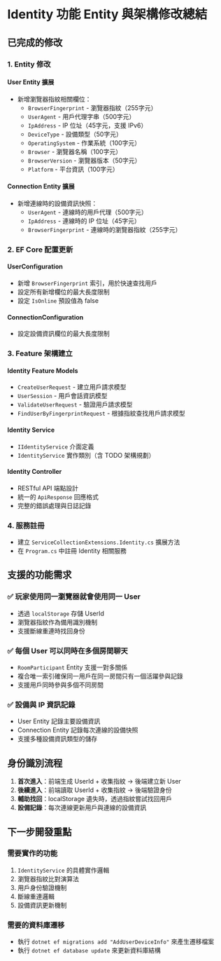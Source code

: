 ﻿# Identity 功能 Entity 與架構修改總結

## 已完成的修改

### 1. Entity 修改

#### User Entity 擴展
- 新增瀏覽器指紋相關欄位：
  - `BrowserFingerprint` - 瀏覽器指紋（255字元）
  - `UserAgent` - 用戶代理字串（500字元）
  - `IpAddress` - IP 位址（45字元，支援 IPv6）
  - `DeviceType` - 設備類型（50字元）
  - `OperatingSystem` - 作業系統（100字元）
  - `Browser` - 瀏覽器名稱（100字元）
  - `BrowserVersion` - 瀏覽器版本（50字元）
  - `Platform` - 平台資訊（100字元）

#### Connection Entity 擴展
- 新增連線時的設備資訊快照：
  - `UserAgent` - 連線時的用戶代理（500字元）
  - `IpAddress` - 連線時的 IP 位址（45字元）
  - `BrowserFingerprint` - 連線時的瀏覽器指紋（255字元）

### 2. EF Core 配置更新

#### UserConfiguration
- 新增 `BrowserFingerprint` 索引，用於快速查找用戶
- 設定所有新增欄位的最大長度限制
- 設定 `IsOnline` 預設值為 false

#### ConnectionConfiguration
- 設定設備資訊欄位的最大長度限制

### 3. Feature 架構建立

#### Identity Feature Models
- `CreateUserRequest` - 建立用戶請求模型
- `UserSession` - 用戶會話資訊模型
- `ValidateUserRequest` - 驗證用戶請求模型
- `FindUserByFingerprintRequest` - 根據指紋查找用戶請求模型

#### Identity Service
- `IIdentityService` 介面定義
- `IdentityService` 實作類別（含 TODO 架構規劃）

#### Identity Controller
- RESTful API 端點設計
- 統一的 `ApiResponse` 回應格式
- 完整的錯誤處理與日誌記錄

### 4. 服務註冊
- 建立 `ServiceCollectionExtensions.Identity.cs` 擴展方法
- 在 `Program.cs` 中註冊 Identity 相關服務

## 支援的功能需求

### ✅ 玩家使用同一瀏覽器就會使用同一 User
- 透過 `localStorage` 存儲 UserId
- 瀏覽器指紋作為備用識別機制
- 支援斷線重連時找回身份

### ✅ 每個 User 可以同時在多個房間聊天
- `RoomParticipant` Entity 支援一對多關係
- 複合唯一索引確保同一用戶在同一房間只有一個活躍參與記錄
- 支援用戶同時參與多個不同房間

### ✅ 設備與 IP 資訊記錄
- User Entity 記錄主要設備資訊
- Connection Entity 記錄每次連線的設備快照
- 支援多種設備資訊類型的儲存

## 身份識別流程

1. **首次進入**：前端生成 UserId + 收集指紋 → 後端建立新 User
2. **後續進入**：前端讀取 UserId + 收集指紋 → 後端驗證身份
3. **輔助找回**：localStorage 遺失時，透過指紋嘗試找回用戶
4. **設備記錄**：每次連線更新用戶與連線的設備資訊

## 下一步開發重點

### 需要實作的功能
1. `IdentityService` 的具體實作邏輯
2. 瀏覽器指紋比對演算法
3. 用戶身份驗證機制
4. 斷線重連邏輯
5. 設備資訊更新機制

### 需要的資料庫遷移
- 執行 `dotnet ef migrations add "AddUserDeviceInfo"` 來產生遷移檔案
- 執行 `dotnet ef database update` 來更新資料庫結構
